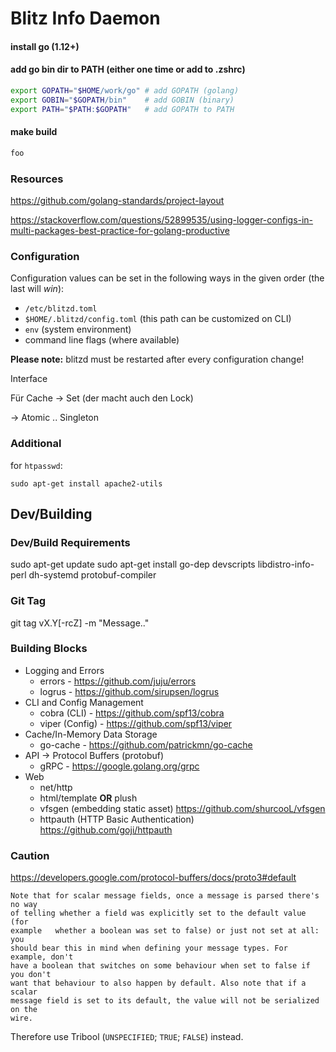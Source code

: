 # Blitz Info Daemon


#### install go (1.12+)

#### add go bin dir to PATH (either one time or add to .zshrc)

```bash
export GOPATH="$HOME/work/go" # add GOPATH (golang)
export GOBIN="$GOPATH/bin"    # add GOBIN (binary)
export PATH="$PATH:$GOPATH"   # add GOPATH to PATH
```


#### make build

```bash
foo
```


### Resources

https://github.com/golang-standards/project-layout

https://stackoverflow.com/questions/52899535/using-logger-configs-in-multi-packages-best-practice-for-golang-productive




### Configuration

Configuration values can be set in the following ways in the given order (the last will *win*):

* `/etc/blitzd.toml`
* `$HOME/.blitzd/config.toml` (this path can be customized on CLI)
* `env` (system environment)
* command line flags (where available)

**Please note:** blitzd must be restarted after every configuration change!


Interface

Für Cache -> Set (der macht auch den Lock)

-> Atomic .. Singleton

### Additional

for `htpasswd`:

``` 
sudo apt-get install apache2-utils
```

## Dev/Building

### Dev/Build Requirements

sudo apt-get update
sudo apt-get install go-dep devscripts libdistro-info-perl dh-systemd protobuf-compiler


### Git Tag

git tag vX.Y[-rcZ] -m "Message.."


### Building Blocks

* Logging and Errors 
  * errors - https://github.com/juju/errors 
  * logrus - https://github.com/sirupsen/logrus
* CLI and Config Management
  * cobra (CLI) - https://github.com/spf13/cobra
  * viper (Config) - https://github.com/spf13/viper
* Cache/In-Memory Data Storage
  * go-cache - https://github.com/patrickmn/go-cache
* API -> Protocol Buffers (protobuf)
  * gRPC - https://google.golang.org/grpc
* Web
  * net/http
  * html/template **OR** plush  
  * vfsgen (embedding static asset) https://github.com/shurcooL/vfsgen
  * httpauth (HTTP Basic Authentication) https://github.com/goji/httpauth


### Caution

https://developers.google.com/protocol-buffers/docs/proto3#default

```
Note that for scalar message fields, once a message is parsed there's no way 
of telling whether a field was explicitly set to the default value (for 
example   whether a boolean was set to false) or just not set at all: you 
should bear this in mind when defining your message types. For example, don't 
have a boolean that switches on some behaviour when set to false if you don't 
want that behaviour to also happen by default. Also note that if a scalar 
message field is set to its default, the value will not be serialized on the 
wire.
```

Therefore use Tribool (`UNSPECIFIED`; `TRUE`; `FALSE`) instead.